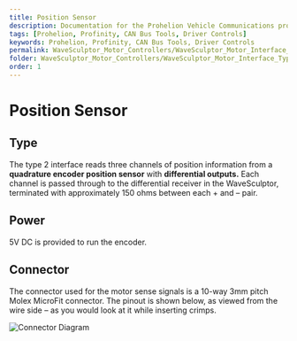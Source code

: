 ```yaml
---
title: Position Sensor
description: Documentation for the Prohelion Vehicle Communications protocol
tags: [Prohelion, Profinity, CAN Bus Tools, Driver Controls]
keywords: Prohelion, Profinity, CAN Bus Tools, Driver Controls
permalink: WaveSculptor_Motor_Controllers/WaveSculptor_Motor_Interface_Type_2/Position_Sensor.html
folder: WaveSculptor_Motor_Controllers/WaveSculptor_Motor_Interface_Type_2
order: 1
---
```


# Position Sensor

## Type

The type 2 interface reads three channels of position information from a <strong>quadrature encoder position sensor</strong> with <strong>differential outputs.</strong>  Each channel is passed through to the differential receiver in the WaveSculptor, terminated with approximately 150 ohms between each + and – pair.

## Power

5V DC is provided to run the encoder.

## Connector

The connector used for the motor sense signals is a 10-way 3mm pitch Molex MicroFit connector.  The pinout is shown below, as viewed from the wire side – as you would look at it while inserting crimps.  

![Connector Diagram]({{site.dox.baseurl}}/images/WaveSculptor_Motor_Interface_T2/Connector1.png)

